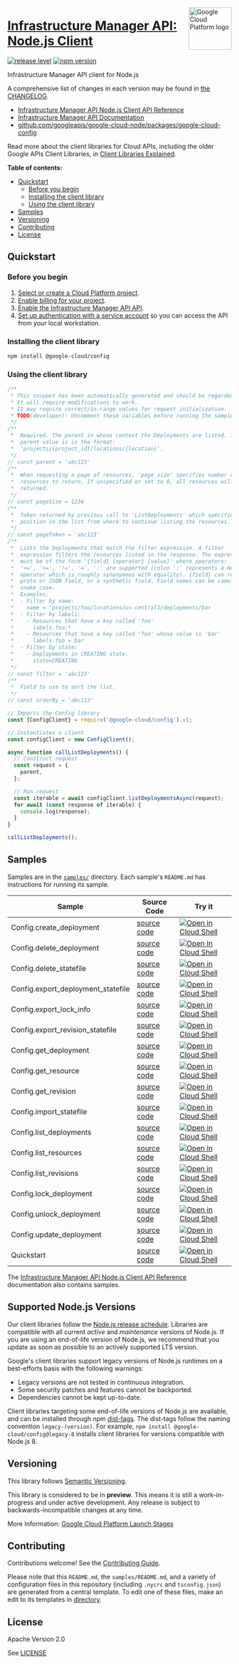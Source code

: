 [//]: # "This README.md file is auto-generated, all changes to this file will be lost."
[//]: # "To regenerate it, use `python -m synthtool`."
<img src="https://avatars2.githubusercontent.com/u/2810941?v=3&s=96" alt="Google Cloud Platform logo" title="Google Cloud Platform" align="right" height="96" width="96"/>

# [Infrastructure Manager API: Node.js Client](https://github.com/googleapis/google-cloud-node/tree/main/packages/google-cloud-config)

[![release level](https://img.shields.io/badge/release%20level-preview-yellow.svg?style=flat)](https://cloud.google.com/terms/launch-stages)
[![npm version](https://img.shields.io/npm/v/@google-cloud/config.svg)](https://www.npmjs.org/package/@google-cloud/config)




Infrastructure Manager API client for Node.js


A comprehensive list of changes in each version may be found in
[the CHANGELOG](https://github.com/googleapis/google-cloud-node/tree/main/packages/google-cloud-config/CHANGELOG.md).

* [Infrastructure Manager API Node.js Client API Reference][client-docs]
* [Infrastructure Manager API Documentation][product-docs]
* [github.com/googleapis/google-cloud-node/packages/google-cloud-config](https://github.com/googleapis/google-cloud-node/tree/main/packages/google-cloud-config)

Read more about the client libraries for Cloud APIs, including the older
Google APIs Client Libraries, in [Client Libraries Explained][explained].

[explained]: https://cloud.google.com/apis/docs/client-libraries-explained

**Table of contents:**


* [Quickstart](#quickstart)
  * [Before you begin](#before-you-begin)
  * [Installing the client library](#installing-the-client-library)
  * [Using the client library](#using-the-client-library)
* [Samples](#samples)
* [Versioning](#versioning)
* [Contributing](#contributing)
* [License](#license)

## Quickstart

### Before you begin

1.  [Select or create a Cloud Platform project][projects].
1.  [Enable billing for your project][billing].
1.  [Enable the Infrastructure Manager API API][enable_api].
1.  [Set up authentication with a service account][auth] so you can access the
    API from your local workstation.

### Installing the client library

```bash
npm install @google-cloud/config
```


### Using the client library

```javascript
/**
 * This snippet has been automatically generated and should be regarded as a code template only.
 * It will require modifications to work.
 * It may require correct/in-range values for request initialization.
 * TODO(developer): Uncomment these variables before running the sample.
 */
/**
 *  Required. The parent in whose context the Deployments are listed. The
 *  parent value is in the format:
 *  'projects/{project_id}/locations/{location}'.
 */
// const parent = 'abc123'
/**
 *  When requesting a page of resources, 'page_size' specifies number of
 *  resources to return. If unspecified or set to 0, all resources will be
 *  returned.
 */
// const pageSize = 1234
/**
 *  Token returned by previous call to 'ListDeployments' which specifies the
 *  position in the list from where to continue listing the resources.
 */
// const pageToken = 'abc123'
/**
 *  Lists the Deployments that match the filter expression. A filter
 *  expression filters the resources listed in the response. The expression
 *  must be of the form '{field} {operator} {value}' where operators: '<', '>',
 *  '<=', '>=', '!=', '=', ':' are supported (colon ':' represents a HAS
 *  operator which is roughly synonymous with equality). {field} can refer to a
 *  proto or JSON field, or a synthetic field. Field names can be camelCase or
 *  snake_case.
 *  Examples:
 *  - Filter by name:
 *    name = "projects/foo/locations/us-central1/deployments/bar
 *  - Filter by labels:
 *    - Resources that have a key called 'foo'
 *      labels.foo:*
 *    - Resources that have a key called 'foo' whose value is 'bar'
 *      labels.foo = bar
 *  - Filter by state:
 *    - Deployments in CREATING state.
 *      state=CREATING
 */
// const filter = 'abc123'
/**
 *  Field to use to sort the list.
 */
// const orderBy = 'abc123'

// Imports the Config library
const {ConfigClient} = require('@google-cloud/config').v1;

// Instantiates a client
const configClient = new ConfigClient();

async function callListDeployments() {
  // Construct request
  const request = {
    parent,
  };

  // Run request
  const iterable = await configClient.listDeploymentsAsync(request);
  for await (const response of iterable) {
    console.log(response);
  }
}

callListDeployments();

```



## Samples

Samples are in the [`samples/`](https://github.com/googleapis/google-cloud-node/tree/main/packages/google-cloud-config/samples) directory. Each sample's `README.md` has instructions for running its sample.

| Sample                      | Source Code                       | Try it |
| --------------------------- | --------------------------------- | ------ |
| Config.create_deployment | [source code](https://github.com/googleapis/google-cloud-node/blob/main/packages/google-cloud-config/samples/generated/v1/config.create_deployment.js) | [![Open in Cloud Shell][shell_img]](https://console.cloud.google.com/cloudshell/open?git_repo=https://github.com/googleapis/google-cloud-node&page=editor&open_in_editor=packages/google-cloud-config/samples/generated/v1/config.create_deployment.js,packages/google-cloud-config/samples/README.md) |
| Config.delete_deployment | [source code](https://github.com/googleapis/google-cloud-node/blob/main/packages/google-cloud-config/samples/generated/v1/config.delete_deployment.js) | [![Open in Cloud Shell][shell_img]](https://console.cloud.google.com/cloudshell/open?git_repo=https://github.com/googleapis/google-cloud-node&page=editor&open_in_editor=packages/google-cloud-config/samples/generated/v1/config.delete_deployment.js,packages/google-cloud-config/samples/README.md) |
| Config.delete_statefile | [source code](https://github.com/googleapis/google-cloud-node/blob/main/packages/google-cloud-config/samples/generated/v1/config.delete_statefile.js) | [![Open in Cloud Shell][shell_img]](https://console.cloud.google.com/cloudshell/open?git_repo=https://github.com/googleapis/google-cloud-node&page=editor&open_in_editor=packages/google-cloud-config/samples/generated/v1/config.delete_statefile.js,packages/google-cloud-config/samples/README.md) |
| Config.export_deployment_statefile | [source code](https://github.com/googleapis/google-cloud-node/blob/main/packages/google-cloud-config/samples/generated/v1/config.export_deployment_statefile.js) | [![Open in Cloud Shell][shell_img]](https://console.cloud.google.com/cloudshell/open?git_repo=https://github.com/googleapis/google-cloud-node&page=editor&open_in_editor=packages/google-cloud-config/samples/generated/v1/config.export_deployment_statefile.js,packages/google-cloud-config/samples/README.md) |
| Config.export_lock_info | [source code](https://github.com/googleapis/google-cloud-node/blob/main/packages/google-cloud-config/samples/generated/v1/config.export_lock_info.js) | [![Open in Cloud Shell][shell_img]](https://console.cloud.google.com/cloudshell/open?git_repo=https://github.com/googleapis/google-cloud-node&page=editor&open_in_editor=packages/google-cloud-config/samples/generated/v1/config.export_lock_info.js,packages/google-cloud-config/samples/README.md) |
| Config.export_revision_statefile | [source code](https://github.com/googleapis/google-cloud-node/blob/main/packages/google-cloud-config/samples/generated/v1/config.export_revision_statefile.js) | [![Open in Cloud Shell][shell_img]](https://console.cloud.google.com/cloudshell/open?git_repo=https://github.com/googleapis/google-cloud-node&page=editor&open_in_editor=packages/google-cloud-config/samples/generated/v1/config.export_revision_statefile.js,packages/google-cloud-config/samples/README.md) |
| Config.get_deployment | [source code](https://github.com/googleapis/google-cloud-node/blob/main/packages/google-cloud-config/samples/generated/v1/config.get_deployment.js) | [![Open in Cloud Shell][shell_img]](https://console.cloud.google.com/cloudshell/open?git_repo=https://github.com/googleapis/google-cloud-node&page=editor&open_in_editor=packages/google-cloud-config/samples/generated/v1/config.get_deployment.js,packages/google-cloud-config/samples/README.md) |
| Config.get_resource | [source code](https://github.com/googleapis/google-cloud-node/blob/main/packages/google-cloud-config/samples/generated/v1/config.get_resource.js) | [![Open in Cloud Shell][shell_img]](https://console.cloud.google.com/cloudshell/open?git_repo=https://github.com/googleapis/google-cloud-node&page=editor&open_in_editor=packages/google-cloud-config/samples/generated/v1/config.get_resource.js,packages/google-cloud-config/samples/README.md) |
| Config.get_revision | [source code](https://github.com/googleapis/google-cloud-node/blob/main/packages/google-cloud-config/samples/generated/v1/config.get_revision.js) | [![Open in Cloud Shell][shell_img]](https://console.cloud.google.com/cloudshell/open?git_repo=https://github.com/googleapis/google-cloud-node&page=editor&open_in_editor=packages/google-cloud-config/samples/generated/v1/config.get_revision.js,packages/google-cloud-config/samples/README.md) |
| Config.import_statefile | [source code](https://github.com/googleapis/google-cloud-node/blob/main/packages/google-cloud-config/samples/generated/v1/config.import_statefile.js) | [![Open in Cloud Shell][shell_img]](https://console.cloud.google.com/cloudshell/open?git_repo=https://github.com/googleapis/google-cloud-node&page=editor&open_in_editor=packages/google-cloud-config/samples/generated/v1/config.import_statefile.js,packages/google-cloud-config/samples/README.md) |
| Config.list_deployments | [source code](https://github.com/googleapis/google-cloud-node/blob/main/packages/google-cloud-config/samples/generated/v1/config.list_deployments.js) | [![Open in Cloud Shell][shell_img]](https://console.cloud.google.com/cloudshell/open?git_repo=https://github.com/googleapis/google-cloud-node&page=editor&open_in_editor=packages/google-cloud-config/samples/generated/v1/config.list_deployments.js,packages/google-cloud-config/samples/README.md) |
| Config.list_resources | [source code](https://github.com/googleapis/google-cloud-node/blob/main/packages/google-cloud-config/samples/generated/v1/config.list_resources.js) | [![Open in Cloud Shell][shell_img]](https://console.cloud.google.com/cloudshell/open?git_repo=https://github.com/googleapis/google-cloud-node&page=editor&open_in_editor=packages/google-cloud-config/samples/generated/v1/config.list_resources.js,packages/google-cloud-config/samples/README.md) |
| Config.list_revisions | [source code](https://github.com/googleapis/google-cloud-node/blob/main/packages/google-cloud-config/samples/generated/v1/config.list_revisions.js) | [![Open in Cloud Shell][shell_img]](https://console.cloud.google.com/cloudshell/open?git_repo=https://github.com/googleapis/google-cloud-node&page=editor&open_in_editor=packages/google-cloud-config/samples/generated/v1/config.list_revisions.js,packages/google-cloud-config/samples/README.md) |
| Config.lock_deployment | [source code](https://github.com/googleapis/google-cloud-node/blob/main/packages/google-cloud-config/samples/generated/v1/config.lock_deployment.js) | [![Open in Cloud Shell][shell_img]](https://console.cloud.google.com/cloudshell/open?git_repo=https://github.com/googleapis/google-cloud-node&page=editor&open_in_editor=packages/google-cloud-config/samples/generated/v1/config.lock_deployment.js,packages/google-cloud-config/samples/README.md) |
| Config.unlock_deployment | [source code](https://github.com/googleapis/google-cloud-node/blob/main/packages/google-cloud-config/samples/generated/v1/config.unlock_deployment.js) | [![Open in Cloud Shell][shell_img]](https://console.cloud.google.com/cloudshell/open?git_repo=https://github.com/googleapis/google-cloud-node&page=editor&open_in_editor=packages/google-cloud-config/samples/generated/v1/config.unlock_deployment.js,packages/google-cloud-config/samples/README.md) |
| Config.update_deployment | [source code](https://github.com/googleapis/google-cloud-node/blob/main/packages/google-cloud-config/samples/generated/v1/config.update_deployment.js) | [![Open in Cloud Shell][shell_img]](https://console.cloud.google.com/cloudshell/open?git_repo=https://github.com/googleapis/google-cloud-node&page=editor&open_in_editor=packages/google-cloud-config/samples/generated/v1/config.update_deployment.js,packages/google-cloud-config/samples/README.md) |
| Quickstart | [source code](https://github.com/googleapis/google-cloud-node/blob/main/packages/google-cloud-config/samples/quickstart.js) | [![Open in Cloud Shell][shell_img]](https://console.cloud.google.com/cloudshell/open?git_repo=https://github.com/googleapis/google-cloud-node&page=editor&open_in_editor=packages/google-cloud-config/samples/quickstart.js,packages/google-cloud-config/samples/README.md) |



The [Infrastructure Manager API Node.js Client API Reference][client-docs] documentation
also contains samples.

## Supported Node.js Versions

Our client libraries follow the [Node.js release schedule](https://github.com/nodejs/release#release-schedule).
Libraries are compatible with all current _active_ and _maintenance_ versions of
Node.js.
If you are using an end-of-life version of Node.js, we recommend that you update
as soon as possible to an actively supported LTS version.

Google's client libraries support legacy versions of Node.js runtimes on a
best-efforts basis with the following warnings:

* Legacy versions are not tested in continuous integration.
* Some security patches and features cannot be backported.
* Dependencies cannot be kept up-to-date.

Client libraries targeting some end-of-life versions of Node.js are available, and
can be installed through npm [dist-tags](https://docs.npmjs.com/cli/dist-tag).
The dist-tags follow the naming convention `legacy-(version)`.
For example, `npm install @google-cloud/config@legacy-8` installs client libraries
for versions compatible with Node.js 8.

## Versioning

This library follows [Semantic Versioning](http://semver.org/).







This library is considered to be in **preview**. This means it is still a
work-in-progress and under active development. Any release is subject to
backwards-incompatible changes at any time.


More Information: [Google Cloud Platform Launch Stages][launch_stages]

[launch_stages]: https://cloud.google.com/terms/launch-stages

## Contributing

Contributions welcome! See the [Contributing Guide](https://github.com/googleapis/google-cloud-node/blob/main/CONTRIBUTING.md).

Please note that this `README.md`, the `samples/README.md`,
and a variety of configuration files in this repository (including `.nycrc` and `tsconfig.json`)
are generated from a central template. To edit one of these files, make an edit
to its templates in
[directory](https://github.com/googleapis/synthtool).

## License

Apache Version 2.0

See [LICENSE](https://github.com/googleapis/google-cloud-node/blob/main/LICENSE)

[client-docs]: https://cloud.google.com/nodejs/docs/reference/infra-manager/latest
[product-docs]: https://cloud.google.com/infrastructure-manager/docs/overview
[shell_img]: https://gstatic.com/cloudssh/images/open-btn.png
[projects]: https://console.cloud.google.com/project
[billing]: https://support.google.com/cloud/answer/6293499#enable-billing
[enable_api]: https://console.cloud.google.com/flows/enableapi?apiid=config.googleapis.com
[auth]: https://cloud.google.com/docs/authentication/getting-started
